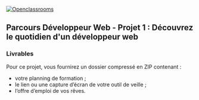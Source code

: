 [![Openclassrooms](https://1to1progress.fr/wp-content/uploads/2019/05/openclassrooms-e1557761236158.png)](https://openclassrooms.com)
## Parcours Développeur Web - Projet 1 : Découvrez le quotidien d'un développeur web
### Livrables

Pour ce projet, vous fournirez un dossier compressé en ZIP contenant :
* votre planning de formation ;
* le lien ou une capture d’écran de votre outil de veille ;
* l’offre d’emploi de vos rêves.
